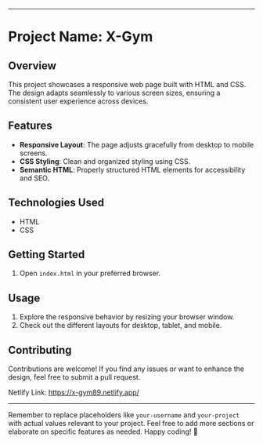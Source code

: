 
---

# Project Name: X-Gym

## Overview

This project showcases a responsive web page built with HTML and CSS. The design adapts seamlessly to various screen sizes, ensuring a consistent user experience across devices.

## Features

- **Responsive Layout**: The page adjusts gracefully from desktop to mobile screens.
- **CSS Styling**: Clean and organized styling using CSS.
- **Semantic HTML**: Properly structured HTML elements for accessibility and SEO.

## Technologies Used

- HTML
- CSS

## Getting Started


1. Open `index.html` in your preferred browser.

## Usage

1. Explore the responsive behavior by resizing your browser window.
2. Check out the different layouts for desktop, tablet, and mobile.

## Contributing

Contributions are welcome! If you find any issues or want to enhance the design, feel free to submit a pull request.


Netlify Link:
https://x-gym89.netlify.app/

---

Remember to replace placeholders like `your-username` and `your-project` with actual values relevant to your project. Feel free to add more sections or elaborate on specific features as needed. Happy coding! 🌟
